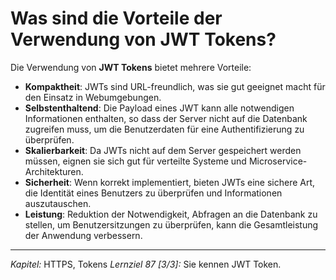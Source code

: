 # Was sind die Vorteile der Verwendung von JWT Tokens?

Die Verwendung von **JWT Tokens** bietet mehrere Vorteile:
  - **Kompaktheit**: JWTs sind URL-freundlich, was sie gut geeignet macht für den Einsatz in Webumgebungen.
  - **Selbstenthaltend**: Die Payload eines JWT kann alle notwendigen Informationen enthalten, so dass der Server nicht auf die Datenbank zugreifen muss, um die Benutzerdaten für eine Authentifizierung zu überprüfen.
  - **Skalierbarkeit**: Da JWTs nicht auf dem Server gespeichert werden müssen, eignen sie sich gut für verteilte Systeme und Microservice-Architekturen.
  - **Sicherheit**: Wenn korrekt implementiert, bieten JWTs eine sichere Art, die Identität eines Benutzers zu überprüfen und Informationen auszutauschen.
  - **Leistung**: Reduktion der Notwendigkeit, Abfragen an die Datenbank zu stellen, um Benutzersitzungen zu überprüfen, kann die Gesamtleistung der Anwendung verbessern.

---

_Kapitel:_ HTTPS, Tokens
_Lernziel 87 \[3/3\]:_ Sie kennen JWT Token.
